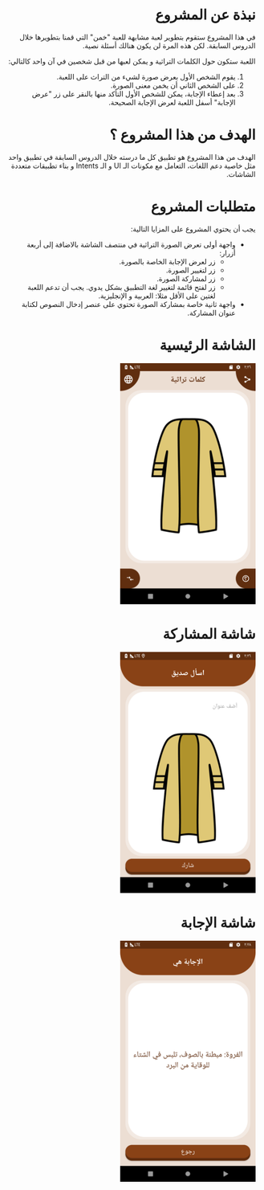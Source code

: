 # <div dir="rtl">نبذة عن المشروع</div>
<div dir="rtl">
في هذا المشروع ستقوم بتطوير لعبة مشابهة للعبة "خمن" التي قمنا بتطويرها خلال الدروس السابقة. لكن هذه المرة لن يكون هنالك أسئلة نصية.

اللعبة ستكون حول الكلمات التراثية و يمكن لعبها من قبل شخصين في آن واحد كالتالي:

<ol>
<li>
يقوم الشخص الأول بعرض صورة لشيء من التراث على اللعبة.
</li>
<li>
على الشخص الثاني أن يخمن معنى الصورة.
</li>
<li>
بعد إعطاء الإجابة، يمكن للشخص الأول التأكد منها بالنقر على زر "عرض الإجابة" أسفل اللعبة لعرض الإجابة الصحيحة.
</li>
</ol>
</div>

# <div dir="rtl">الهدف من هذا المشروع ؟</div> 
<div dir="rtl">
الهدف من هذا المشروع هو تطبيق كل ما درسته خلال الدروس السابقة في تطبيق واحد مثل خاصية دعم اللغات، التعامل مع مكونات الـ UI و الـ Intents و بناء تطبيقات متعددة الشاشات.
</div>

# <div dir="rtl">متطلبات المشروع</div>
<div dir="rtl">
يجب أن يحتوي المشروع على المزايا التالية:
<ul>
<li>
واجهة أولى تعرض الصورة التراثية في منتصف الشاشة بالاضافة إلى أربعة أزرار:
<ul>
<li>
زر لعرض الإجابة الخاصة بالصورة.
</li>
<li>
زر لتغيير الصورة.
</li>
<li>
زر لمشاركة الصورة.
</li>
<li>
زر لفتح قائمة لتغيير لغة التطبيق بشكل يدوي. يجب أن تدعم اللعبة لغتين على الأقل مثلا: العربية و الإنجليزية.
</li>
</ul>
</li>
<li>
واجهة ثانية خاصة بمشاركة الصورة تحتوي على عنصر إدخال النصوص لكتابة عنوان المشاركة.
</li>
</ul>
</div>

# <div dir="rtl">الشاشة الرئيسية</div>
  <div dir="rtl"><img src="screenshots/screen_1.png" heigth="480" width="270"/></div>

# <div dir="rtl">شاشة المشاركة</div>
  <div dir="rtl"><img src="screenshots/screen_2.png" heigth="480" width="270"/></div>

# <div dir="rtl">شاشة الإجابة</div>
  <div dir="rtl"><img src="screenshots/screen_3.png" heigth="480" width="270"/></div>
